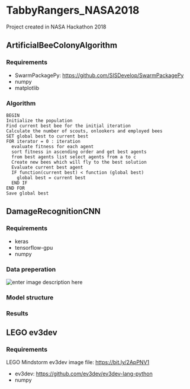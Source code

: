 # TabbyRangers_NASA2018
Project created in NASA Hackathon 2018

## ArtificialBeeColonyAlgorithm
### Requirements
* SwarmPackagePy: https://github.com/SISDevelop/SwarmPackagePy
* numpy
* matplotlib


### Algorithm
```
BEGIN
Initialize the population
Find current best bee for the initial iteration
Calculate the number of scouts, onlookers and employed bees
SET global best to current best
FOR iterator = 0 : iteration
  evaluate fitness for each agent
  sort fitness in ascending order and get best agents
  from best agents list select agents from a to c
  Create new bees which will fly to the best solution
  Evaluate current best agent
  IF function(current best) < function (global best)
    global best = current best
  END IF
END FOR
Save global best
```

## DamageRecognitionCNN
### Requirements
* keras
* tensorflow-gpu
* numpy
### Data preperation
![enter image description here](https://github.com/b02902032/TabbyRangers_NASA2018/blob/master/images/damgeDataDemo.gif)
### Model structure

### Results


## LEGO ev3dev
### Requirements
LEGO Mindstorm ev3dev image file: https://bit.ly/2ApPNV1
* ev3dev: https://github.com/ev3dev/ev3dev-lang-python
* numpy


